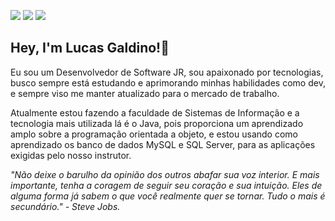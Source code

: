 <a href = "mailto:lucaas.galdinno@gmail.com"><img src="https://img.shields.io/badge/Gmail-D14836?style=for-the-badge&logo=gmail&logoColor=white" target="_blank"></a>
<a href="https://www.linkedin.com/in/lucaas-galdinno/" target="_blank"><img src="https://img.shields.io/badge/-LinkedIn-%230077B5?style=for-the-badge&logo=linkedin&logoColor=white" target="_blank"></a>
<a href = "https://replit.com/@Lucas-Galdino"><img src="https://img.shields.io/badge/Repl.it-%230D101E.svg?style=for-the-badge&logo=replit&logoColor=white" target="_blank"></a>
 
##  Hey, I'm Lucas Galdino!👋

<p>Eu sou um Desenvolvedor de Software JR, sou apaixonado por tecnologias, busco sempre está estudando e aprimorando minhas habilidades como dev, e sempre viso me manter atualizado para o mercado de trabalho.

Atualmente estou fazendo a faculdade de Sistemas de Informação e a tecnologia mais utilizada lá é o Java, pois proporciona um aprendizado amplo sobre a programação orientada a objeto, e estou usando como aprendizado os banco de dados MySQL e SQL Server, para as aplicações exigidas pelo nosso instrutor. 

<i>"Não deixe o barulho da opinião dos outros abafar sua voz interior. E mais importante, tenha a coragem de seguir seu coração e sua intuição. Eles de alguma forma já sabem o que você realmente quer se tornar. Tudo o mais é secundário." - Steve Jobs.<i>
